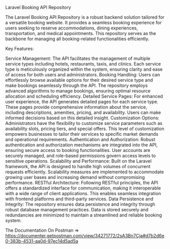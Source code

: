 Laravel Booking API Repository

The Laravel Booking API Repository is a robust backend solution tailored for a versatile booking website. It provides a seamless booking experience for users seeking to reserve accommodations, dining experiences, transportation, and medical appointments. This repository serves as the backbone for managing all booking-related functionalities efficiently.

Key Features:

Service Management: The API facilitates the management of multiple service types including hotels, restaurants, taxis, and clinics. Each service type is meticulously organized within the system, ensuring clarity and ease of access for both users and administrators.
Booking Handling: Users can effortlessly browse available options for their desired service type and make bookings seamlessly through the API. The repository employs advanced algorithms to manage bookings, ensuring optimal resource allocation and scheduling efficiency.
Detailed Service Pages: For enhanced user experience, the API generates detailed pages for each service type. These pages provide comprehensive information about the service, including descriptions, amenities, pricing, and availability. Users can make informed decisions based on this detailed insight.
Customization Options: Administrators have the flexibility to customize service parameters such as availability slots, pricing tiers, and special offers. This level of customization empowers businesses to tailor their services to specific market demands and operational requirements.
Authentication and Authorization: Robust authentication and authorization mechanisms are integrated into the API, ensuring secure access to booking functionalities. User accounts are securely managed, and role-based permissions govern access levels to sensitive operations.
Scalability and Performance: Built on the Laravel framework, the API is designed to handle high volumes of concurrent requests efficiently. Scalability measures are implemented to accommodate growing user bases and increasing demand without compromising performance.
RESTful Architecture: Following RESTful principles, the API offers a standardized interface for communication, making it interoperable with a wide range of client applications. This enables seamless integration with frontend platforms and third-party services.
Data Persistence and Integrity: The repository ensures data persistence and integrity through robust database management practices. Data is stored securely and redundancies are minimized to maintain a streamlined and reliable booking system.


The Documentation On Postman => https://documenter.getpostman.com/view/34271772/2sA3Bn7Cja#d7b2d6e0-383b-4531-aa0d-97ec14d5ad5a
